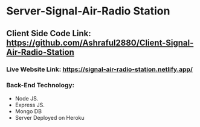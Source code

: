 # Server-Signal-Air-Radio Station

## Client Side Code Link: https://github.com/Ashraful2880/Client-Signal-Air-Radio-Station
### Live Website Link: https://signal-air-radio-station.netlify.app/

### Back-End Technology:

* Node JS.
* Express JS.
* Mongo DB
* Server Deployed on Heroku
